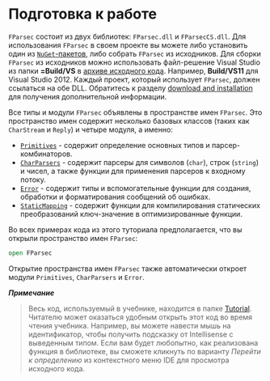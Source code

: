 # Подготовка к работе

`FParsec` состоит из двух библиотек: `FParsec.dll` и `FParsecCS.dll`. Для использования `FParsec` в своем проекте вы можете либо установить один из [`NuGet`-пакетов][nuget-packages], либо собрать `FParsec` из исходников.
Для сборки `FParsec` из исходников можно использовать файл-решение Visual Studio из папки __=Build/VS__ в [архиве исходного кода](https://github.com/stephan-tolksdorf/fparsec/archive/master.zip). Например, __Build/VS11__ для Visual Studio 2012.
Каждый проект, который использует `FParsec`, должен ссылаться на обе DLL. Обратитесь к разделу [download and installation](http://www.quanttec.com/fparsec/download-and-installation.html) для получения дополнительной информации.

Все типы и модули `FParsec` объявлены в пространстве имен `FParsec`. Это пространство имен содержит несколько базовых классов (таких как `CharStream` и `Reply`) и четыре модуля, а именно:

* [`Primitives`](http://www.quanttec.com/fparsec/reference/primitives.html) - содержит определение основных типов и парсер-комбинаторов.
* [`CharParsers`](http://www.quanttec.com/fparsec/reference/charparsers.html) - содержит парсеры для символов (`char`), строк (`string`) и чисел, а также функции для применения парсеров к входному потоку.
* [`Error`](http://www.quanttec.com/fparsec/reference/primitives.html#members.Error) - содержит типы и вспомогательные функции для создания, обработки и форматирования сообщений об ошибках.
* [`StaticMapping`](http://www.quanttec.com/fparsec/reference/staticmapping.html) - содержит функции для компилирования статических преобразований ключ-значение в оптимизированные функции.


Во всех примерах кода из этого туториала предполагается, что вы открыли пространство имен `FParsec`:

``` fsharp
open FParsec
```

Открытие пространства имен `FParsec` также автоматически откроет модули `Primitives`, `CharParsers` и `Error`.

**_Примечание_**

> Весь код, используемый в учебнике, находится в папке [Tutorial](https://github.com/stephan-tolksdorf/fparsec/tree/master/Samples/Tutorial). Читателю может оказаться удобным открыть этот код во время чтения учебника.
> Например, вы можете навести мышь на идентификатор, чтобы получить подсказку от Intellisense с выведенным типом. Если вам будет любопытно, как реализована функция в библиотеке, вы сможете кликнуть по варианту _Перейти к определению_ из контекстного меню IDE для просмотра исходного кода.

[nuget-packages]: http://www.quanttec.com/fparsec/download-and-installation.html#nuget-packages
